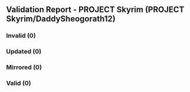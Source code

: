 ## Validation Report - PROJECT Skyrim (PROJECT Skyrim/DaddySheogorath12)


### Invalid (0)
### Updated (0)
### Mirrored (0)
### Valid (0)
